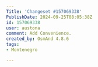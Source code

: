 ```yaml
---
Title: 'Changeset #157069338'
PublishDate: 2024-09-25T08:05:38Z
id: 157069338
user: austona
comment: Add Convenience.
created_by: OsmAnd 4.8.6
tags:
- Montenegro

---
```

